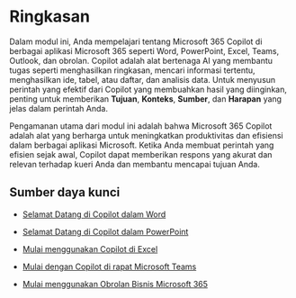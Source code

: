 # Ringkasan          

Dalam modul ini, Anda mempelajari tentang Microsoft 365 Copilot di berbagai aplikasi Microsoft 365 seperti Word, PowerPoint, Excel, Teams, Outlook, dan obrolan. Copilot adalah alat bertenaga AI yang membantu tugas seperti menghasilkan ringkasan, mencari informasi tertentu, menghasilkan ide, tabel, atau daftar, dan analisis data. Untuk menyusun perintah yang efektif dari Copilot yang membuahkan hasil yang diinginkan, penting untuk memberikan **Tujuan**, **Konteks**, **Sumber**, dan **Harapan** yang jelas dalam perintah Anda.

Pengamanan utama dari modul ini adalah bahwa Microsoft 365 Copilot adalah alat yang berharga untuk meningkatkan produktivitas dan efisiensi dalam berbagai aplikasi Microsoft. Ketika Anda membuat perintah yang efisien sejak awal, Copilot dapat memberikan respons yang akurat dan relevan terhadap kueri Anda dan membantu mencapai tujuan Anda.

## Sumber daya kunci

- [Selamat Datang di Copilot dalam Word](https://support.microsoft.com/office/welcome-to-copilot-in-word-2135e85f-a467-463b-b2f0-c51a46d625d1)

- [Selamat Datang di Copilot dalam PowerPoint](https://support.microsoft.com/office/welcome-to-copilot-in-powerpoint-57133c75-24c0-4519-8096-d0dadf25fb8d)

- [Mulai menggunakan Copilot di Excel](https://support.microsoft.com/office/get-started-with-copilot-in-excel-d7110502-0334-4b4f-a175-a73abdfc118a)

- [Mulai dengan Copilot di rapat Microsoft Teams](https://support.microsoft.com/office/get-started-with-copilot-in-microsoft-teams-meetings-0bf9dd3c-96f7-44e2-8bb8-790bedf066b1)

- [Mulai menggunakan Obrolan Bisnis Microsoft 365](https://support.microsoft.com/topic/get-started-with-microsoft-365-chat-5b00a52d-7296-48ee-b938-b95b7209f737)
